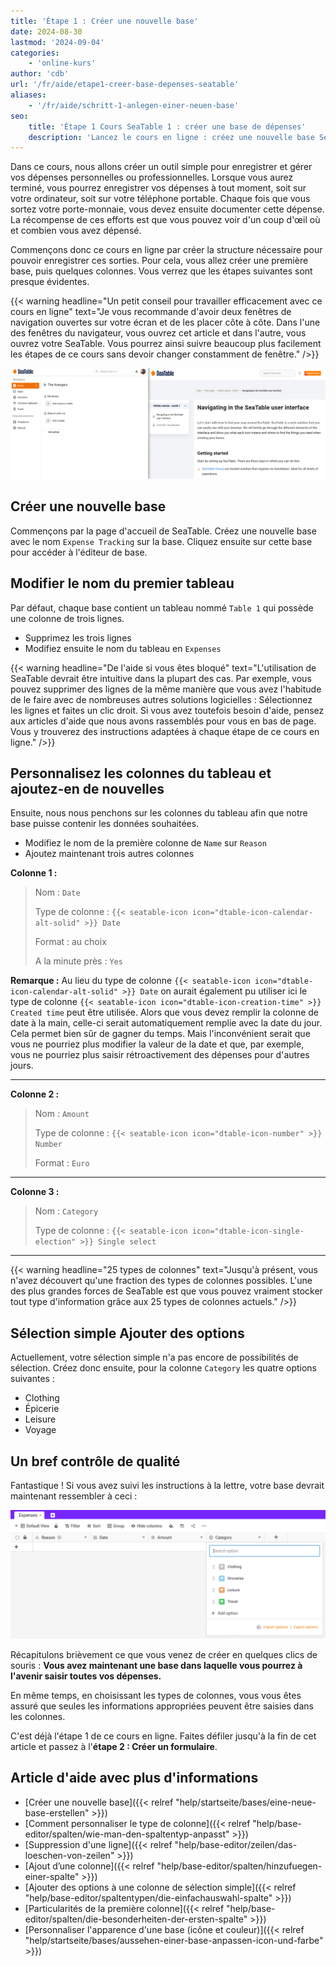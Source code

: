 ```yaml
---
title: 'Étape 1 : Créer une nouvelle base'
date: 2024-08-30
lastmod: '2024-09-04'
categories:
    - 'online-kurs'
author: 'cdb'
url: '/fr/aide/etape1-creer-base-depenses-seatable'
aliases:
    - '/fr/aide/schritt-1-anlegen-einer-neuen-base'
seo:
    title: 'Étape 1 Cours SeaTable 1 : créer une base de dépenses'
    description: 'Lancez le cours en ligne : créez une nouvelle base SeaTable, adaptez vos colonnes et catégories pour commencer à suivre efficacement toutes vos dépenses.'
---
```


Dans ce cours, nous allons créer un outil simple pour enregistrer et gérer vos dépenses personnelles ou professionnelles. Lorsque vous aurez terminé, vous pourrez enregistrer vos dépenses à tout moment, soit sur votre ordinateur, soit sur votre téléphone portable. Chaque fois que vous sortez votre porte-monnaie, vous devez ensuite documenter cette dépense. La récompense de ces efforts est que vous pouvez voir d'un coup d'œil où et combien vous avez dépensé.

Commençons donc ce cours en ligne par créer la structure nécessaire pour pouvoir enregistrer ces sorties. Pour cela, vous allez créer une première base, puis quelques colonnes. Vous verrez que les étapes suivantes sont presque évidentes.

{{< warning  headline="Un petit conseil pour travailler efficacement avec ce cours en ligne"  text="Je vous recommande d'avoir deux fenêtres de navigation ouvertes sur votre écran et de les placer côte à côte. Dans l'une des fenêtres du navigateur, vous ouvrez cet article et dans l'autre, vous ouvrez votre SeaTable. Vous pourrez ainsi suivre beaucoup plus facilement les étapes de ce cours sans devoir changer constamment de fenêtre." />}}

![](images/level1-browser-window-setup.png)

## Créer une nouvelle base

Commençons par la page d'accueil de SeaTable. Créez une nouvelle base avec le nom `Expense Tracking` sur la base. Cliquez ensuite sur cette base pour accéder à l'éditeur de base.

## Modifier le nom du premier tableau

Par défaut, chaque base contient un tableau nommé `Table 1` qui possède une colonne de trois lignes.

- Supprimez les trois lignes
- Modifiez ensuite le nom du tableau en `Expenses`

{{< warning  headline="De l'aide si vous êtes bloqué"  text="L'utilisation de SeaTable devrait être intuitive dans la plupart des cas. Par exemple, vous pouvez supprimer des lignes de la même manière que vous avez l'habitude de le faire avec de nombreuses autres solutions logicielles : Sélectionnez les lignes et faites un clic droit. Si vous avez toutefois besoin d'aide, pensez aux articles d'aide que nous avons rassemblés pour vous en bas de page. Vous y trouverez des instructions adaptées à chaque étape de ce cours en ligne." />}}

## Personnalisez les colonnes du tableau et ajoutez-en de nouvelles

Ensuite, nous nous penchons sur les colonnes du tableau afin que notre base puisse contenir les données souhaitées.

- Modifiez le nom de la première colonne de `Name` sur `Reason`
- Ajoutez maintenant trois autres colonnes

**Colonne 1 :**

> Nom : `Date`
>
> Type de colonne : `{{< seatable-icon icon="dtable-icon-calendar-alt-solid" >}} Date`
>
> Format : au choix
>
> A la minute près : `Yes`

**Remarque :** Au lieu du type de colonne `{{< seatable-icon icon="dtable-icon-calendar-alt-solid" >}} Date` on aurait également pu utiliser ici le type de colonne `{{< seatable-icon icon="dtable-icon-creation-time" >}} Created time` peut être utilisée. Alors que vous devez remplir la colonne de date à la main, celle-ci serait automatiquement remplie avec la date du jour. Cela permet bien sûr de gagner du temps. Mais l'inconvénient serait que vous ne pourriez plus modifier la valeur de la date et que, par exemple, vous ne pourriez plus saisir rétroactivement des dépenses pour d'autres jours.

---

**Colonne 2 :**

> Nom : `Amount`
>
> Type de colonne : `{{< seatable-icon icon="dtable-icon-number" >}} Number`
>
> Format : `Euro`

---

**Colonne 3 :**

> Nom : `Category`
>
> Type de colonne : `{{< seatable-icon icon="dtable-icon-single-election" >}} Single select`

---

{{< warning  headline="25 types de colonnes"  text="Jusqu'à présent, vous n'avez découvert qu'une fraction des types de colonnes possibles. L'une des plus grandes forces de SeaTable est que vous pouvez vraiment stocker tout type d'information grâce aux 25 types de colonnes actuels." />}}

## Sélection simple Ajouter des options

Actuellement, votre sélection simple n'a pas encore de possibilités de sélection. Créez donc ensuite, pour la colonne `Category` les quatre options suivantes :

- Clothing
- Épicerie
- Leisure
- Voyage

## Un bref contrôle de qualité

Fantastique ! Si vous avez suivi les instructions à la lettre, votre base devrait maintenant ressembler à ceci :

![](images/level1-expenses-table.png)

Récapitulons brièvement ce que vous venez de créer en quelques clics de souris : **Vous avez maintenant une base dans laquelle vous pourrez à l'avenir saisir toutes vos dépenses.**

En même temps, en choisissant les types de colonnes, vous vous êtes assuré que seules les informations appropriées peuvent être saisies dans les colonnes.

C'est déjà l'étape 1 de ce cours en ligne. Faites défiler jusqu'à la fin de cet article et passez à l'**étape 2 : Créer un formulaire**.

## Article d'aide avec plus d'informations

- [Créer une nouvelle base]({{< relref "help/startseite/bases/eine-neue-base-erstellen" >}})
- [Comment personnaliser le type de colonne]({{< relref "help/base-editor/spalten/wie-man-den-spaltentyp-anpasst" >}})
- [Suppression d'une ligne]({{< relref "help/base-editor/zeilen/das-loeschen-von-zeilen" >}})
- [Ajout d’une colonne]({{< relref "help/base-editor/spalten/hinzufuegen-einer-spalte" >}})
- [Ajouter des options à une colonne de sélection simple]({{< relref "help/base-editor/spaltentypen/die-einfachauswahl-spalte" >}})
- [Particularités de la première colonne]({{< relref "help/base-editor/spalten/die-besonderheiten-der-ersten-spalte" >}})
- [Personnaliser l'apparence d'une base (icône et couleur)]({{< relref "help/startseite/bases/aussehen-einer-base-anpassen-icon-und-farbe" >}})
